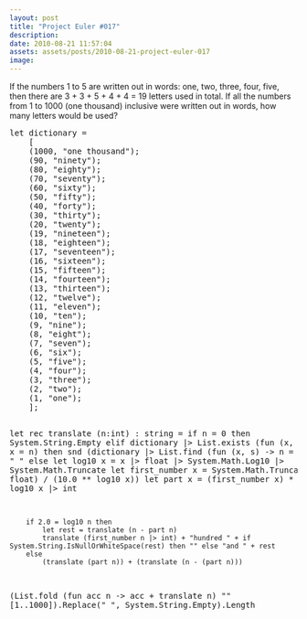 ```yaml
---
layout: post
title: "Project Euler #017"
description:
date: 2010-08-21 11:57:04
assets: assets/posts/2010-08-21-project-euler-017
image: 
---
```


<p>If the numbers 1 to 5 are written out in words: one, two, three, four, five, then there are 3 + 3 + 5 + 4 + 4 = 19 letters used in total.  If all the numbers from 1 to 1000 (one thousand) inclusive were written out in words, how many letters would be used?</p>
<pre class="brush:fsharp">let dictionary = 
    [
    (1000, "one thousand"); 
    (90, "ninety");
    (80, "eighty");
    (70, "seventy");
    (60, "sixty");
    (50, "fifty");
    (40, "forty");
    (30, "thirty");
    (20, "twenty");
    (19, "nineteen");
    (18, "eighteen");
    (17, "seventeen");
    (16, "sixteen");
    (15, "fifteen");
    (14, "fourteen");
    (13, "thirteen");
    (12, "twelve");
    (11, "eleven");
    (10, "ten");
    (9, "nine");
    (8, "eight");
    (7, "seven");
    (6, "six");
    (5, "five");
    (4, "four");
    (3, "three");
    (2, "two");
    (1, "one");
    ];


let rec translate (n:int) : string =
    if n = 0 then
        System.String.Empty
    elif dictionary |> List.exists (fun (x, s) -> x = n) then
        snd (dictionary |> List.find (fun (x, s) -> n = x)) + " "
    else
        let log10 x = x |> float |> System.Math.Log10 |> System.Math.Truncate
        let first_number x = System.Math.Truncate((x |> float) / (10.0 ** log10 x))
        let part x = (first_number x) * 10.0 ** log10 x |> int

        if 2.0 = log10 n then
            let rest = translate (n - part n)
            translate (first_number n |> int) + "hundred " + if System.String.IsNullOrWhiteSpace(rest) then "" else "and " + rest
        else
            (translate (part n)) + (translate (n - (part n)))
            
(List.fold (fun acc n -> acc + translate n) "" [1..1000]).Replace(" ", System.String.Empty).Length</pre>
